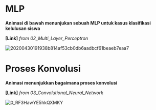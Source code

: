 # MLP
**Animasi di bawah menunjukan sebuah MLP untuk kasus klasifikasi kelulusan siswa**

**[Link]** _from 02_Multi_Layer_Perceptron_

![20200430191938b814af53cb0db6aadbcf61beaeb7eaa7](https://github.com/mhaidar10/machine-leaning-pemula-dc/assets/72262185/8e3253f5-2f4f-4e64-b097-523613562176)

# Proses Konvolusi
**Animasi menunjukkan bagaimana proses konvolusi**

**[Link]** _from 03_Convolutional_Neural_Network_

![0_RF3HawYE5hkQXMKY](https://github.com/mhaidar10/machine-leaning-pemula-dc/assets/72262185/dd90c700-1044-4eab-a356-df69ee75c633)
